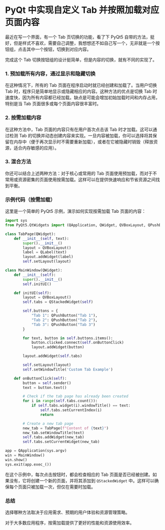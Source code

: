 # PyQt 中实现自定义 Tab 并按照加载对应页面内容

最近在写一个界面，有一个 Tab 页切换的功能，看了下 PyQt5 自带的方法，挺好，但是样式不喜欢，需要自己调整，我想想还不如自己写一个，无非就是一个按钮组，点击其中一个按钮，切换到对应内容。

完成这个 Tab 切换按钮组的设计挺简单，但是内容的切换，就有不同的实现了。

### 1. 预加载所有内容，通过显示和隐藏切换

在这种情况下，所有的 Tab 页面在程序启动时就已经创建和加载了。当用户切换 Tab 时，程序只是简单地显示或隐藏相应的内容。这种方法的优点是切换 Tab 时速度快，因为所有内容都已经加载。缺点是可能会增加初始加载时间和内存占用，特别是当 Tab 页面很多或每个页面内容很丰富时。

### 2. 按需加载内容

在这种方法中，Tab 页面的内容只有在用户首次点击该 Tab 时才加载。这可以通过检测 Tab 的切换并动态创建内容来实现。一旦内容被加载，你可以选择将其保留在内存中（便于再次显示时不需要重新加载），或者在它被隐藏时销毁（释放资源，适合内存敏感的应用）。

### 3. 混合方法

你还可以结合上述两种方法：对于核心或常用的 Tab 页面使用预加载，而对于不常用或资源密集的页面使用按需加载。这样可以在提供快速响应和节省资源之间找到平衡。

### 示例代码（按需加载）

这里是一个简单的 PyQt5 示例，演示如何实现按需加载 Tab 页面的内容：

```python
import sys
from PyQt5.QtWidgets import (QApplication, QWidget, QVBoxLayout, QPushButton, QStackedWidget, QLabel)

class TabPage(QWidget):
    def __init__(self, text):
        super().__init__()
        layout = QVBoxLayout()
        label = QLabel(text)
        layout.addWidget(label)
        self.setLayout(layout)

class MainWindow(QWidget):
    def __init__(self):
        super().__init__()
        self.initUI()

    def initUI(self):
        layout = QVBoxLayout()
        self.tabs = QStackedWidget(self)

        self.buttons = {
            "Tab 1": QPushButton("Tab 1"),
            "Tab 2": QPushButton("Tab 2"),
            "Tab 3": QPushButton("Tab 3")
        }

        for text, button in self.buttons.items():
            button.clicked.connect(self.onButtonClick)
            layout.addWidget(button)

        layout.addWidget(self.tabs)

        self.setLayout(layout)
        self.setWindowTitle('Custom Tab Example')

    def onButtonClick(self):
        button = self.sender()
        text = button.text()

        # Check if the tab page has already been created
        for i in range(self.tabs.count()):
            if self.tabs.widget(i).windowTitle() == text:
                self.tabs.setCurrentIndex(i)
                return

        # Create a new tab page
        new_tab = TabPage(f"Content of {text}")
        new_tab.setWindowTitle(text)
        self.tabs.addWidget(new_tab)
        self.tabs.setCurrentWidget(new_tab)

app = QApplication(sys.argv)
win = MainWindow()
win.show()
sys.exit(app.exec_())
```

在这个示例中，每次点击按钮时，都会检查相应的 Tab 页面是否已经被创建。如果没有，它将创建一个新的页面，并将其添加到 `QStackedWidget` 中。这样可以确保每个页面只被加载一次，但仅在需要时加载。

### 总结

选择哪种方法取决于应用需求、预期的用户体验和资源管理策略。

对于大多数应用程序，按需加载提供了更好的性能和资源使用效率。
